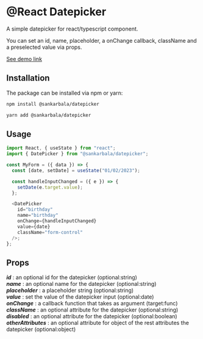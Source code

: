 # @React Datepicker

A simple datepicker for react/typescript component.

You can set an id, name, placeholder, a onChange callback,
className and a preselected value via props.

[See demo link](https://sankarbala.github.io/datepicker/)

## Installation

The package can be installed via npm or yarn:

```bash
npm install @sankarbala/datepicker
```

```bash
yarn add @sankarbala/datepicker
```

## Usage

```js
import React, { useState } from "react";
import { DatePicker } from "@sankarbala/datepicker";

const MyForm = ({ data }) => {
  const [date, setDate] = useState("01/02/2023");

  const handleInputChanged = ({ e }) => {
    setDate(e.target.value);
  };

  <DatePicker
    id="birthday"
    name="birthday"
    onChange={handleInputChanged}
    value={date}
    className="form-control"
  />;
};
```

## Props

**_id_** : an optional id for the datepicker (optional:string)\
**_name_** : an optional name for the datepicker (optional:string)\
**_placeholder_** : a placeholder string (optional:string)\
**_value_** : set the value of the datepicker input (optional:date)\
**_onChange_** : a callback function that takes as argument (target:func)\
**_className_** : an optional attribute for the datepicker (optional:string)\
**_disabled_** : an optional attribute for the datepicker (optional:boolean)\
**_otherAttributes_** : an optional attribute for object of the rest attributes the datepicker (optional:object)
